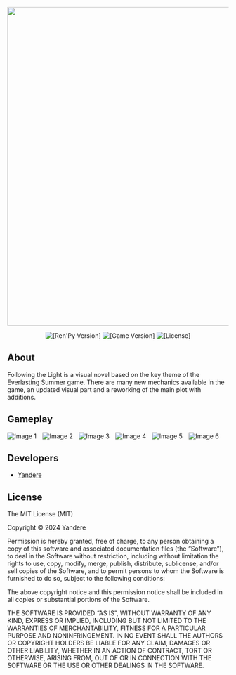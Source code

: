 <p align="center">
 <img src="https://i.imgur.com/B2GEsgB.png" width="726" length="2000">
</p>

<p align="center">
 <img src="https://img.shields.io/badge/Ren'Py-7.4.11-grin" alt="[Ren'Py Version]">
 <img src="https://img.shields.io/badge/Follow_the_light-1.6-pink" alt="[Game Version]">
 <img src="https://img.shields.io/badge/License-MIT-blue" alt="[License]">
</p>

## About

Following the Light is a visual novel based on the key theme of the Everlasting Summer game. There are many new mechanics available in the game, an updated visual part and a reworking of the main plot with additions.

## Gameplay

<div class="viewport" style="overflow-x: auto; white-space: nowrap;">
    <div class="itemContainer" style="display: inline-block;">
        <div class="item" style="display: inline-block; margin-right: 10px;"><img src="https://i.imgur.com/Rjuj3mX.png" alt="Image 1"></div>
        <div class="item" style="display: inline-block; margin-right: 10px;"><img src="https://i.imgur.com/b9TQg1i.png" alt="Image 2"></div>
        <div class="item" style="display: inline-block; margin-right: 10px;"><img src="image3.jpg" alt="Image 3"></div>
        <div class="item" style="display: inline-block; margin-right: 10px;"><img src="image4.jpg" alt="Image 4"></div>
        <div class="item" style="display: inline-block; margin-right: 10px;"><img src="image5.jpg" alt="Image 5"></div>
        <div class="item" style="display: inline-block; margin-right: 10px;"><img src="image6.jpg" alt="Image 6"></div>
    </div>
</div>



## Developers

- [Yandere](https://github.com/yangasai)

## License

The MIT License (MIT)

Copyright © 2024 Yandere


Permission is hereby granted, free of charge, to any person obtaining a copy
of this software and associated documentation files (the “Software”), to deal
in the Software without restriction, including without limitation the rights
to use, copy, modify, merge, publish, distribute, sublicense, and/or sell
copies of the Software, and to permit persons to whom the Software is
furnished to do so, subject to the following conditions:

The above copyright notice and this permission notice shall be included in
all copies or substantial portions of the Software.

THE SOFTWARE IS PROVIDED “AS IS”, WITHOUT WARRANTY OF ANY KIND, EXPRESS OR
IMPLIED, INCLUDING BUT NOT LIMITED TO THE WARRANTIES OF MERCHANTABILITY,
FITNESS FOR A PARTICULAR PURPOSE AND NONINFRINGEMENT. IN NO EVENT SHALL THE
AUTHORS OR COPYRIGHT HOLDERS BE LIABLE FOR ANY CLAIM, DAMAGES OR OTHER
LIABILITY, WHETHER IN AN ACTION OF CONTRACT, TORT OR OTHERWISE, ARISING FROM,
OUT OF OR IN CONNECTION WITH THE SOFTWARE OR THE USE OR OTHER DEALINGS IN
THE SOFTWARE.

